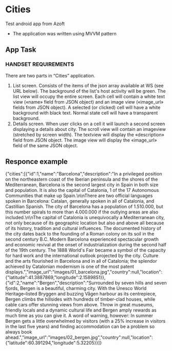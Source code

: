 # Cities
Test android app from Azoft
 - The application was written using MVVM pattern
## App Task
### HANDSET REQUIREMENTS
There are two parts in “Cities” application.
  1. List screen. Consists of the items of the json array available at WS (see URL below). The background of the list's
host activity will be green. The list view will occupy the entire screen. Each cell will contain a white text view
(«name» field from JSON object) and an image view («image_url» fields from JSON object). A selected (or clicked)
cell will have a white background with black text. Normal state cell will have a transparent background.
  2. Details screen. When user clicks on a cell it will launch a second screen displaying a details about city. The scroll
view will contain an imageview (stretched by screen width). The textview will display the «description» field from
JSON object. The image view will display the «image_url» field of the same JSON object.
## Responce example
{"cities":[{"id":1,"name":"Barcelona","description":"In a privileged position on the northeastern coast of the Iberian peninsula and the shores of the Mediterranean, Barcelona is the second largest city in Spain in both size and population. It is also the capital of Catalonia, 1 of the 17 Autonomous Communities that make up Spain.\n\nThere are two official languages spoken in Barcelona: Catalan, generally spoken in all of Catalonia, and Castillian Spanish. The city of Barcelona has a population of 1.510.000, but this number spirals to more than 4.000.000 if the outlying areas are also included.\n\nThe capital of Catalonia is unequivocally a Mediterranean city, not only because of its geographic location but also and above all because of its history, tradition and cultural influences. The documented history of the city dates back to the founding of a Roman colony on its soil in the second century B.C. Modern Barcelona experienced spectacular growth and economic revival at the onset of industrialization during the second half of the 19th century. The 1888 World's Fair became a symbol of the capacity for hard work and the international outlook projected by the city. Culture and the arts flourished in Barcelona and in all of Catalonia; the splendor achieved by Catalonian modernism is one of the most patent displays.","image_url":"images/01_barcelona.jpg","country":null,"location":{"latitude":41.3887869,"longitude":2.1589851}},{"id":2,"name":"Bergen","description":"Surrounded by seven hills and seven fjords, Bergen is a beautiful, charming city. With the Unesco World Heritage–listed Bryggen and buzzing Vågen harbour as its centrepiece, Bergen climbs the hillsides with hundreds of timber-clad houses, while cable cars offer stunning views from above. Throw in great museums, friendly locals and a dynamic cultural life and Bergen amply rewards as much time as you can give it. A word of warning, however: In summer Bergen gets a little overwhelmed by visitors (with a 25% increase in visitors in the last five years) and finding accommodation can be a problem so always book ahead.","image_url":"images/02_bergen.jpg","country":null,"location":{"latitude":60.391294,"longitude":5.32205}}]}
